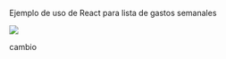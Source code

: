 Ejemplo de uso de React para lista de gastos semanales

<img src="https://raw.githubusercontent.com/thesequencer/-curso-react-gasto-semanal/master/captura.png" />

cambio
